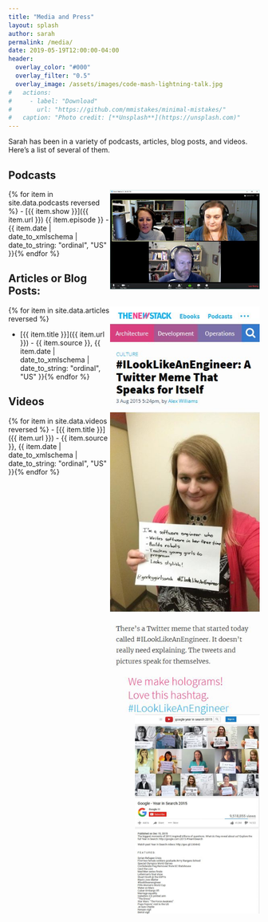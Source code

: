 ```yaml
---
title: "Media and Press"
layout: splash
author: sarah
permalink: /media/
date: 2019-05-19T12:00:00-04:00
header:
  overlay_color: "#000"
  overlay_filter: "0.5"
  overlay_image: /assets/images/code-mash-lightning-talk.jpg
#   actions:
#     - label: "Download"
#       url: "https://github.com/mmistakes/minimal-mistakes/"
#   caption: "Photo credit: [**Unsplash**](https://unsplash.com)"
---
```


Sarah has been in a variety of podcasts, articles, blog posts, and videos. Here’s a list of several of them.

## Podcasts

<img style="float: right;" src="/assets/images/hallway-chats-podcast-screenshot.jpg" width="300" height="199" alt="Screenshot of Sarah recording a podcast on Hallway Chats">
{% for item in site.data.podcasts reversed %}
- [{{ item.show }}]({{ item.url }}) {{ item.episode }} - {{ item.date | date_to_xmlschema | date_to_string: "ordinal", "US" }}{% endfor %}

## Articles or Blog Posts:

<img style="float: right;" src="/assets/images/the-new-stack-ilooklikeanengineer.jpg" width="300" height="819" alt="Screenshot of The New Stack's article on #ILookLikeAnEngineer featuring Sarah's tweet picture at the top">

{% for item in site.data.articles reversed %}
- [{{ item.title }}]({{ item.url }}) - {{ item.source }}, {{ item.date | date_to_xmlschema | date_to_string: "ordinal", "US" }}{% endfor %}

## Videos

<img style="float: right;" src="/assets/images/google-year-in-review-2015-screenshot.jpg" width="250" height="400" alt="Screenshot of the Google 2015 Year in Search video on Youtube with 15 women holding #ILookLikeAnEngineer signs, including Sarah">
{% for item in site.data.videos reversed %}
- [{{ item.title }}]({{ item.url }}) - {{ item.source }}, {{ item.date | date_to_xmlschema | date_to_string: "ordinal", "US" }}{% endfor %}
